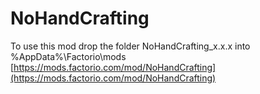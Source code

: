 # NoHandCrafting
To use this mod drop the folder NoHandCrafting_x.x.x into %AppData%\Factorio\mods<br />
[https://mods.factorio.com/mod/NoHandCrafting](https://mods.factorio.com/mod/NoHandCrafting)
